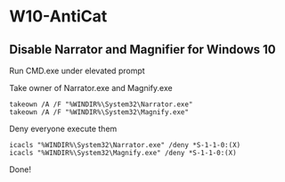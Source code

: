 # W10-AntiCat
## Disable Narrator and Magnifier for Windows 10
Run CMD.exe under elevated prompt

Take owner of Narrator.exe and Magnify.exe

```
takeown /A /F "%WINDIR%\System32\Narrator.exe"
takeown /A /F "%WINDIR%\System32\Magnify.exe"
```
Deny everyone execute them
```
icacls "%WINDIR%\System32\Narrator.exe" /deny *S-1-1-0:(X)
icacls "%WINDIR%\System32\Magnify.exe" /deny *S-1-1-0:(X)
```
Done!
